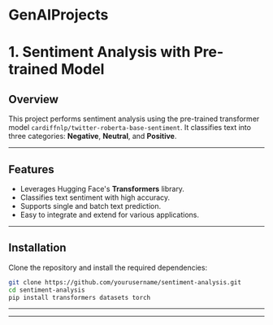 # GenAIProjects

# 1. Sentiment Analysis with Pre-trained Model

## Overview
This project performs sentiment analysis using the pre-trained transformer model `cardiffnlp/twitter-roberta-base-sentiment`. It classifies text into three categories: **Negative**, **Neutral**, and **Positive**.

---

## Features
- Leverages Hugging Face's **Transformers** library.
- Classifies text sentiment with high accuracy.
- Supports single and batch text prediction.
- Easy to integrate and extend for various applications.

---

## Installation
Clone the repository and install the required dependencies:
```bash
git clone https://github.com/yourusername/sentiment-analysis.git
cd sentiment-analysis
pip install transformers datasets torch
```
---
---
